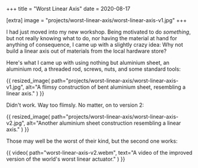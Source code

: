 +++
title = "Worst Linear Axis"
date = 2020-08-17

[extra]
image = "projects/worst-linear-axis/worst-linear-axis-v1.jpg"
+++

I had just moved into my new workshop. Being motivated to do *something*, but not really knowing what to do, nor having the material at hand for anything of consequence, I came up with a slightly crazy idea: Why not build a linear axis out of materials from the local hardware store?

Here's what I came up with using nothing but aluminium sheet, an aluminium rod, a threaded rod, screws, nuts, and some standard tools:

{{
    resized_image(
        path="projects/worst-linear-axis/worst-linear-axis-v1.jpg",
        alt="A flimsy construction of bent aluminium sheet, resembling a linear axis."
    )
}}

Didn't work. Way too flimsly. No matter, on to version 2:

{{
    resized_image(
        path="projects/worst-linear-axis/worst-linear-axis-v2.jpg",
        alt="Another aluminium sheet construction resembling a linear axis."
    )
}}

Those may well be the worst of their kind, but the second one works:

{{
    video(
        path="worst-linear-axis-v2.webm",
        text="A video of the improved version of the world's worst linear actuator."
    )
}}
